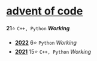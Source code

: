 # [advent of code](https://adventofcode.com)
**21**:star: `C++, Python` ***Working***
* [**2022**](https://adventofcode.com/2022) 6:star: `Python` *Working*
* [**2021**](https://adventofcode.com/2021) 15:star: `C++, Python` *Working*
